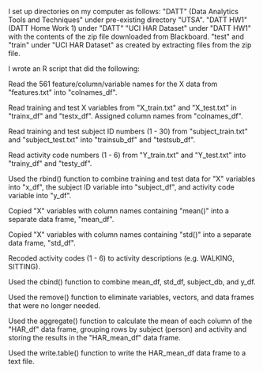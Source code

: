 I set up directories on my computer as follows:
"DATT" (Data Analytics Tools and Techniques" under pre-existing directory "UTSA".
"DATT HW1" (DATT Home Work 1) under "DATT"
"UCI HAR Dataset" under "DATT HW1" with the contents of the zip file downloaded from Blackboard.
"test" and "train" under "UCI HAR Dataset" as created by extracting files from the zip file.

I wrote an R script that did the following:

Read the 561 feature/column/variable names for the X data from "features.txt" into "colnames_df".

Read training and test X variables from "X_train.txt" and "X_test.txt" in "trainx_df" and
"testx_df".  Assigned column names from "colnames_df".

Read training and test subject ID numbers (1 - 30) from "subject_train.txt" and "subject_test.txt"
into "trainsub_df" and "testsub_df".

Read activity code numbers (1 - 6) from "Y_train.txt" and "Y_test.txt" into "trainy_df" and "testy_df".

Used the rbind() function to combine training and test data for "X" variables into "x_df",
the subject ID variable into "subject_df", and activity code variable into "y_df".

Copied "X" variables with column names containing "mean()" into a separate data frame, "mean_df".

Copied "X" variables with column names containing "std()" into a separate data frame, "std_df".

Recoded activity codes (1 - 6) to activity descriptions (e.g. WALKING, SITTING).

Used the cbind() function to combine mean_df, std_df, subject_db, and y_df.

Used the remove() function to eliminate variables, vectors, and data frames that were no longer needed.

Used the aggregate() function to calculate the mean of each column of the "HAR_df" data frame, grouping
rows by subject (person) and activity and storing the results in the "HAR_mean_df" data frame.

Used the write.table() function to write the HAR_mean_df data frame to a text file.
